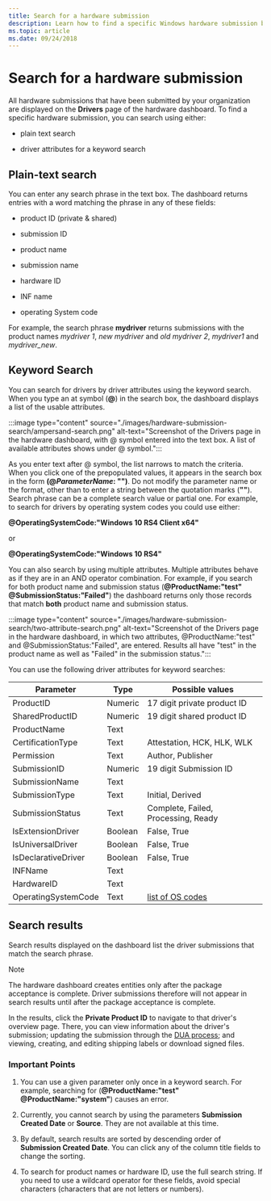 ```yaml
---
title: Search for a hardware submission
description: Learn how to find a specific Windows hardware submission by searching with text or by selecting driver attributes in a keyword search.
ms.topic: article
ms.date: 09/24/2018
---
```


# Search for a hardware submission

All hardware submissions that have been submitted by your organization are displayed on the **Drivers** page of the hardware dashboard. To find a specific hardware submission, you can search using either:

- plain text search

- driver attributes for a keyword search

## Plain-text search

You can enter any search phrase in the text box. The dashboard returns entries with a word matching the phrase in any of these fields:

- product ID (private & shared)

- submission ID

- product name

- submission name

- hardware ID

- INF name

- operating System code

For example, the search phrase **mydriver** returns submissions with the product names *mydriver 1*, *new mydriver* and *old mydriver 2*, *mydriver1* and *mydriver_new*.

## Keyword Search

You can search for drivers by driver attributes using the keyword search. When you type an at symbol (**\@**) in the search box, the dashboard displays a list of the usable attributes. 


:::image type="content" source="./images/hardware-submission-search/ampersand-search.png" alt-text="Screenshot of the Drivers page in the hardware dashboard, with @ symbol entered into the text box. A list of available attributes shows under @ symbol.":::

As you enter text after @ symbol, the list narrows to match the criteria. When you click one of the prepopulated values, it appears in the search box in the form **(@*ParameterName*: "")**. Do not modify the parameter name or the format, other than to enter a string between the quotation marks (**""**). Search phrase can be a complete search value or partial one. For example, to search for drivers  by operating system codes you could use either:

**@OperatingSystemCode:"Windows 10 RS4 Client x64"** 

or

**@OperatingSystemCode:"Windows 10 RS4"**

You can also search by using multiple attributes. Multiple attributes behave as if they are in an AND operator combination. For example, if you search for both product name and submission status (**@ProductName:"test" @SubmissionStatus:"Failed"**) the dashboard returns only those records that match **both** product name and submission status.

:::image type="content" source="./images/hardware-submission-search/two-attribute-search.png" alt-text="Screenshot of the Drivers page in the hardware dashboard, in which two attributes, @ProductName:"test" and @SubmissionStatus:"Failed", are entered. Results all have "test" in the product name as well as "Failed" in the submission status.":::

You can use the following driver attributes for keyword searches:

|Parameter|Type|Possible values|
|----|----|----|
|ProductID |Numeric|17 digit private product ID|
|SharedProductID |Numeric|19 digit shared product ID|
|ProductName |Text|
|CertificationType |Text|Attestation, HCK, HLK, WLK|
|Permission |Text|Author, Publisher|
|SubmissionID |Numeric|19 digit Submission ID|
|SubmissionName |Text|
|SubmissionType |Text|Initial, Derived|
|SubmissionStatus |Text|Complete, Failed, Processing, Ready|
|IsExtensionDriver |Boolean|False, True|
|IsUniversalDriver |Boolean|False, True|
|IsDeclarativeDriver |Boolean|False, True|
|INFName |Text|
|HardwareID |Text|
|OperatingSystemCode |Text|[list of OS codes](./get-product-data.md#list-of-operating-system-codes)|

## Search results

Search results displayed on the dashboard list the driver submissions that match the search phrase.

> [!NOTE]
> The hardware dashboard creates entities only after the package acceptance is complete. Driver submissions therefore will not appear in search results until after the package acceptance is complete.

In the results, click the **Private Product ID** to navigate to that driver's overview page. There, you can view information about the driver's submission; updating the submission through the [DUA process](/windows-hardware/test/hlk/user/create-a-driver-only-update-package); and viewing, creating, and editing shipping labels or download signed files.

### Important Points

1. You can use a given parameter only once in a keyword search. For example, searching for (**@ProductName:"test" @ProductName:"system"**) causes an error.

2. Currently, you cannot search by using the parameters **Submission Created Date** or **Source**. They are not available at this time.

3. By default, search results are sorted by descending order of **Submission Created Date**. You can click any of the column title fields to change the sorting.

4. To search for product names or hardware ID, use the full search string. If you need to use a wildcard operator for these fields, avoid special characters (characters that are not letters or numbers).
